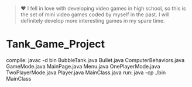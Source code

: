 > ❤ I fell in love with developing video games in high school, so this is the set of mini video games coded by myself in the past.
> I will definitely develop more interesting games in my spare time.

# Tank_Game_Project
compile: javac -d bin BubbleTank.java Bullet.java ComputerBehaviors.java GameMode.java MainPage.java Menu.java OnePlayerMode.java TwoPlayerMode.java Player.java MainClass.java
run: java -cp ./bin MainClass
